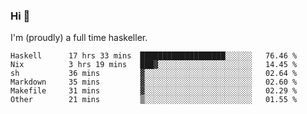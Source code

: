 ### Hi 👋

I'm (proudly) a full time haskeller.

<!--START_SECTION:waka-->

```text
Haskell      17 hrs 33 mins  ███████████████████░░░░░░   76.46 %
Nix          3 hrs 19 mins   ███▓░░░░░░░░░░░░░░░░░░░░░   14.45 %
sh           36 mins         ▓░░░░░░░░░░░░░░░░░░░░░░░░   02.64 %
Markdown     35 mins         ▓░░░░░░░░░░░░░░░░░░░░░░░░   02.60 %
Makefile     31 mins         ▓░░░░░░░░░░░░░░░░░░░░░░░░   02.29 %
Other        21 mins         ▒░░░░░░░░░░░░░░░░░░░░░░░░   01.55 %
```

<!--END_SECTION:waka-->
